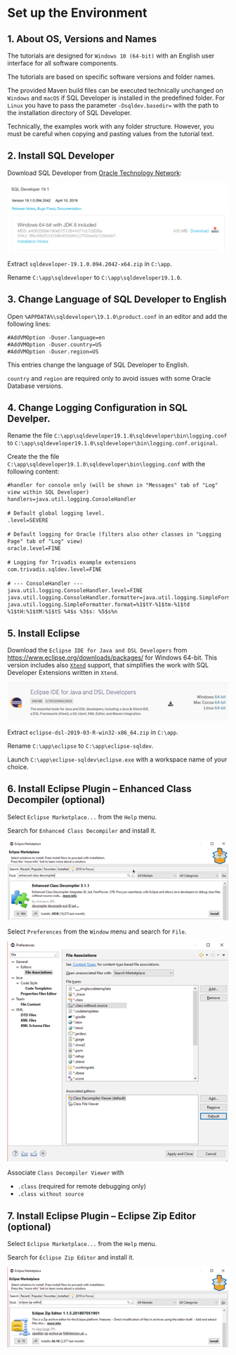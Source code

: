 # Set up the Environment

## 1. About OS, Versions and Names

The tutorials are designed for `Windows 10 (64-bit)` with an English user interface for all software components.

The tutorials are based on specific software versions and folder names.

The provided Maven build files can be executed technically unchanged on `Windows` and `macOS` if SQL Developer is installed in the predefined folder. For `Linux` you have to pass the parameter `-Dsqldev.basedir=` with the path to the installation directory of SQL Developer.

Technically, the examples work with any folder structure. However, you must be careful when copying and pasting values from the tutorial text.

## 2. Install SQL Developer

Download SQL Developer from [Oracle Technology Network](https://www.oracle.com/technetwork/developer-tools/sql-developer/downloads/index.html):

![SQL Developer](./images/sql_developer.png)

Extract `sqldeveloper-19.1.0.094.2042-x64.zip` in `C:\app`.

Rename `C:\app\sqldeveloper` to `C:\app\sqldeveloper19.1.0`.

## 3. Change Language of SQL Developer to English

Open `%APPDATA%\sqldeveloper\19.1.0\product.conf` in an editor and add the following lines:

```text
#AddVMOption -Duser.language=en	
#AddVMOption -Duser.country=US
#AddVMOption -Duser.region=US
```

This entries change the language of SQL Developer to English.

`country` and `region` are required only to avoid issues with some Oracle Database versions.

## 4. Change Logging Configuration in SQL Develper.

Rename the file `C:\app\sqldeveloper19.1.0\sqldeveloper\bin\logging.conf` to `C:\app\sqldeveloper19.1.0\sqldeveloper\bin\logging.conf.original`.

Create the the file `C:\app\sqldeveloper19.1.0\sqldeveloper\bin\logging.conf` with the following content:

```text
#handler for console only (will be shown in "Messages" tab of "Log" view within SQL Developer)
handlers=java.util.logging.ConsoleHandler

# Default global logging level. 
.level=SEVERE

# Default logging for Oracle (filters also other classes in "Logging Page" tab of "Log" view)
oracle.level=FINE

# Logging for Trivadis example extensions
com.trivadis.sqldev.level=FINE

# --- ConsoleHandler --- 
java.util.logging.ConsoleHandler.level=FINE
java.util.logging.ConsoleHandler.formatter=java.util.logging.SimpleFormatter
java.util.logging.SimpleFormatter.format=%1$tY-%1$tm-%1$td %1$tH:%1$tM:%1$tS %4$s %3$s: %5$s%n
```

## 5. Install Eclipse

Download the `Eclipse IDE for Java and DSL Developers` from https://www.eclipse.org/downloads/packages/ for Windows 64-bit. This version includes also [`Xtend`](https://www.eclipse.org/xtend/) support, that simplifies the work with SQL Developer Extensions written in `Xtend`.

![Eclipse IDE](./images/eclipse.png)

Extract `eclipse-dsl-2019-03-R-win32-x86_64.zip` in `C:\app`.

Rename `C:\app\eclipse` to `C:\app\eclipse-sqldev`.

Launch `C:\app\eclipse-sqldev\eclipse.exe` with a workspace name of your choice.

## 6. Install Eclipse Plugin – Enhanced Class Decompiler (optional)

Select `Eclipse Marketplace...` from the `Help` menu.

Search for `Enhanced Class Decompiler` and install it.

![Enhanced Class Decompiler](./images/enhanced_class_decompiler.png)

Select `Preferences` from the `Window` menu and search for `File`.

![File Associations](./images/preferences_file_associations.png)

Associate `Class Decompiler Viewer` with
- `.class` (required for remote debugging only)
- `.class without source`

## 7. Install Eclipse Plugin – Eclipse Zip Editor (optional)

Select `Eclipse Marketplace...` from the `Help` menu.

Search for `Eclipse Zip Editor` and install it.

![Eclipse Zip Editor](./images/eclipse_zip_editor.png)